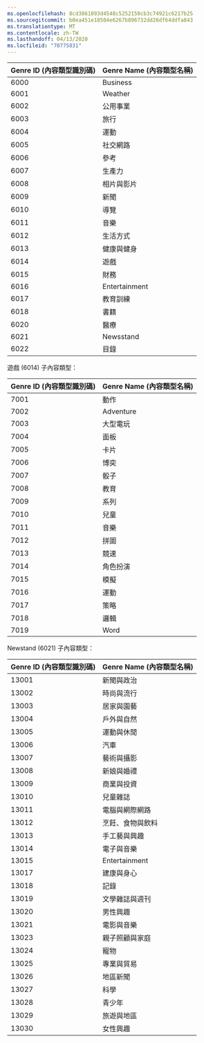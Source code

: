 ```yaml
---
ms.openlocfilehash: 8cd3861093d4548c5252150cb3c74921c6217b25
ms.sourcegitcommit: b0ea451e18504e6267b896732dd26df64ddfa843
ms.translationtype: MT
ms.contentlocale: zh-TW
ms.lasthandoff: 04/13/2020
ms.locfileid: "70775831"
---
```

|Genre ID (內容類型識別碼)|Genre Name (內容類型名稱)|
|---|---|
|6000|Business|
|6001|Weather|
|6002|公用事業|
|6003|旅行|
|6004|運動|
|6005|社交網路|
|6006|參考|
|6007|生產力|
|6008|相片與影片|
|6009|新聞|
|6010|導覽|
|6011|音樂|
|6012|生活方式|
|6013|健康與健身|
|6014|遊戲|
|6015|財務|
|6016|Entertainment|
|6017|教育訓練|
|6018|書籍|
|6020|醫療|
|6021|Newsstand|
|6022|目錄|

遊戲 (6014) 子內容類型：

|Genre ID (內容類型識別碼)|Genre Name (內容類型名稱)|
|---|---|
|7001|動作|
|7002|Adventure|
|7003|大型電玩|
|7004|面板|
|7005|卡片|
|7006|博奕|
|7007|骰子|
|7008|教育|
|7009|系列|
|7010|兒童|
|7011|音樂|
|7012|拼圖|
|7013|競速|
|7014|角色扮演|
|7015|模擬|
|7016|運動|
|7017|策略|
|7018|邏輯|
|7019|Word|

Newstand (6021) 子內容類型：

|Genre ID (內容類型識別碼)|Genre Name (內容類型名稱)|
|---|---|
|13001|新聞與政治|
|13002|時尚與流行|
|13003|居家與園藝|
|13004|戶外與自然|
|13005|運動與休閒|
|13006|汽車|
|13007|藝術與攝影|
|13008|新娘與婚禮|
|13009|商業與投資|
|13010|兒童雜誌|
|13011|電腦與網際網路|
|13012|烹飪、食物與飲料|
|13013|手工藝與興趣|
|13014|電子與音樂|
|13015|Entertainment|
|13017|建康與身心|
|13018|記錄|
|13019|文學雜誌與週刊|
|13020|男性興趣|
|13021|電影與音樂|
|13023|親子照顧與家庭|
|13024|寵物|
|13025|專業與貿易|
|13026|地區新聞|
|13027|科學|
|13028|青少年|
|13029|旅遊與地區|
|13030|女性興趣|

